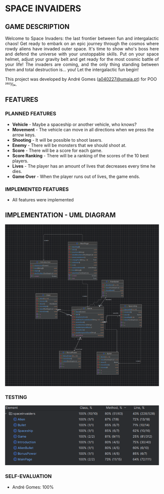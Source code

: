 # SPACE INVAIDERS

## GAME DESCRIPTION

<p align="justify">Welcome to Space Invaders: the last frontier between fun and intergalactic chaos! Get ready to embark on an epic journey through the cosmos where rowdy aliens have invaded outer space. It's time to show who's boss here and defend the universe with your unstoppable skills. Put on your space helmet, adjust your gravity belt and get ready for the most cosmic battle of your life! The invaders are coming, and the only thing standing between them and total destruction is... you! Let the intergalactic fun begin!</p>

This project was developed by André Gomes (a040227@umaia.pt) for POO 2023⁄24.

## FEATURES

### PLANNED FEATURES

- **Vehicle** - Maybe a spaceship or another vehicle, who knows?
- **Movement** - The vehicle can move in all directions when we press the arrow keys.
- **Shooting** - It will be possible to shoot lasers.
- **Enemy** - There will be monsters that we should shoot at.
- **Score** - There will be a score for each game.
- **Score Ranking** - There will be a ranking of the scores of the 10 best players.
- **Lives** - The player has an amount of lives that decreases every time he dies.
- **Game Over** - When the player runs out of lives, the game ends.

### IMPLEMENTED FEATURES

- All features were implemented

## IMPLEMENTATION - UML DIAGRAM

![](docs/images/UML_diagram.png)

### TESTING

![](docs/images/coverage.png)

### SELF-EVALUATION

- André Gomes: 100%

